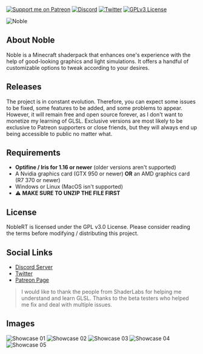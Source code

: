 [![Support me on Patreon](https://img.shields.io/endpoint.svg?url=https%3A%2F%2Fshieldsio-patreon.vercel.app%2Fapi%3Fusername%3DBelmu%26type%3Dpatrons&style=flat)](https://patreon.com/Belmu)
[![Discord](https://img.shields.io/discord/804772139344461834.svg?logo=discord&logoColor=white&logoWidth=20&labelColor=7289DA&label=Discord)](https://discord.gg/jjRrhpkH9e)
[![Twitter](https://img.shields.io/twitter/follow/Belmu_?color=dark&label=Follow&logoColor=dark)](https://twitter.com/Belmu_)
[![GPLv3 License](https://img.shields.io/badge/License-GPLv3-blue.svg)](http://perso.crans.org/besson/LICENSE.html)

![Noble](https://i.imgur.com/iVN9uCE.png)

## About Noble
Noble is a Minecraft shaderpack that enhances one's experience with the help of good-looking graphics and light simulations.
It offers a handful of customizable options to tweak according to your desires. 

## Releases
The project is in constant evolution. Therefore, you can expect some issues to be fixed,
some features to be added, and some problems to appear. However, it will remain free and
open source forever, as I don't want to monetize my learning of GLSL. Exclusive versions are most
likely to be exclusive to Patreon supporters or close friends, but they will always end up
being accessible to public no matter what.

## Requirements
* **Optifine / Iris for 1.16 or newer** (older versions aren't supported)
* A Nvidia graphics card (GTX 950 or newer) **OR**  an AMD graphics card (R7 370 or newer)
* Windows or Linux (MacOS isn't supported)
* ⚠️ **MAKE SURE TO UNZIP THE FILE FIRST**

## License
NobleRT is licensed under the GPL v3.0 License. Please consider reading the terms before modifying / distributing this project.

## Social Links
* [Discord Server](https://discord.gg/jjRrhpkH9e "Discord Server")
* [Twitter](https://twitter.com/Belmu_ "Twitter")
* [Patreon Page](https://patreon.com/Belmu "Patreon Page")

> I would like to thank the people from ShaderLabs for helping me understand and learn GLSL.
> Thanks to the beta testers who helped me fix and deal with multiple issues.

## Images
![Showcase 01](https://i.imgur.com/DhkbJMt.png)
![Showcase 02](https://i.imgur.com/rnXWe8W.png)
![Showcase 03](https://i.imgur.com/EyxxpKi.png)
![Showcase 04](https://i.imgur.com/hzjM5m4.png)
![Showcase 05](https://i.imgur.com/A9LJIGB.png)
